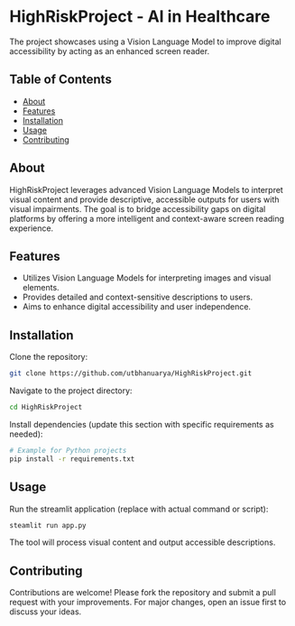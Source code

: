 
# HighRiskProject - AI in Healthcare

The project showcases using a Vision Language Model to improve digital accessibility by acting as an enhanced screen reader.

## Table of Contents

- [About](#about)
- [Features](#features)
- [Installation](#installation)
- [Usage](#usage)
- [Contributing](#contributing)

## About

HighRiskProject leverages advanced Vision Language Models to interpret visual content and provide descriptive, accessible outputs for users with visual impairments. The goal is to bridge accessibility gaps on digital platforms by offering a more intelligent and context-aware screen reading experience.

## Features

- Utilizes Vision Language Models for interpreting images and visual elements.
- Provides detailed and context-sensitive descriptions to users.
- Aims to enhance digital accessibility and user independence.

## Installation

Clone the repository:

```bash
git clone https://github.com/utbhanuarya/HighRiskProject.git
```

Navigate to the project directory:

```bash
cd HighRiskProject
```

Install dependencies (update this section with specific requirements as needed):

```bash
# Example for Python projects
pip install -r requirements.txt
```

## Usage

Run the streamlit application (replace with actual command or script):

```bash
steamlit run app.py
```

The tool will process visual content and output accessible descriptions.

## Contributing

Contributions are welcome! Please fork the repository and submit a pull request with your improvements. For major changes, open an issue first to discuss your ideas.
